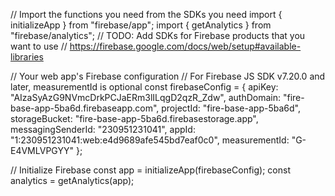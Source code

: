 // Import the functions you need from the SDKs you need
import { initializeApp } from "firebase/app";
import { getAnalytics } from "firebase/analytics";
// TODO: Add SDKs for Firebase products that you want to use
// https://firebase.google.com/docs/web/setup#available-libraries

// Your web app's Firebase configuration
// For Firebase JS SDK v7.20.0 and later, measurementId is optional
const firebaseConfig = {
  apiKey: "AIzaSyAzG9NVmcDrkPCJaERm3lILqgD2qzR_Zdw",
  authDomain: "fire-base-app-5ba6d.firebaseapp.com",
  projectId: "fire-base-app-5ba6d",
  storageBucket: "fire-base-app-5ba6d.firebasestorage.app",
  messagingSenderId: "230951231041",
  appId: "1:230951231041:web:e4d9689afe545bd7eaf0c0",
  measurementId: "G-E4VMLVPGYY"
};

// Initialize Firebase
const app = initializeApp(firebaseConfig);
const analytics = getAnalytics(app);